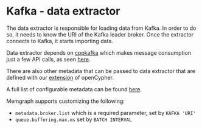 # Kafka - data extractor

The data extractor is responsible for loading data from Kafka.  In order to do
so, it needs to know the URI of the Kafka leader broker.  Once the extractor
connects to Kafka, it starts importing data.

Data extractor depends on [cppkafka](https://github.com/mfontanini/cppkafka)
which makes message consumption just a few API calls, as seen
[here](https://github.com/mfontanini/cppkafka/wiki/Consuming-messages).

There are also other metadata that can be passed to data extractor that are
defined with our [extension](opencypher.md) of openCypher.

A full list of configurable metadata can be found
[here](https://github.com/edenhill/librdkafka/blob/master/CONFIGURATION.md).

Memgraph supports customizing the following:

  * `metadata.broker.list` which is a required parameter, set by `KAFKA 'URI'`
  * `queue.buffering.max.ms` set by `BATCH INTERVAL`
